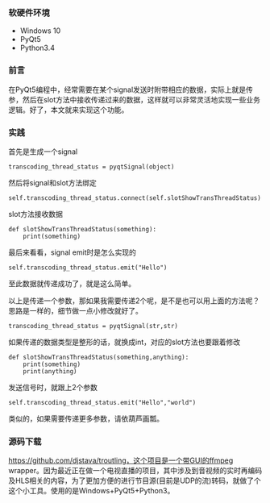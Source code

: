 ### 软硬件环境

- Windows 10
- PyQt5 
- Python3.4

### 前言

在PyQt5编程中，经常需要在某个signal发送时附带相应的数据，实际上就是传参，然后在slot方法中接收传递过来的数据，这样就可以非常灵活地实现一些业务逻辑。好了，本文就来实现这个功能。

### 实践

首先是生成一个signal

```
transcoding_thread_status = pyqtSignal(object)
```

然后将signal和slot方法绑定

```
self.transcoding_thread_status.connect(self.slotShowTransThreadStatus)
```

slot方法接收数据

```
def slotShowTransThreadStatus(something):
	print(something)
```

最后来看看，signal emit时是怎么实现的

```
self.transcoding_thread_status.emit("Hello")
```

至此数据就传递成功了，就是这么简单。

以上是传递一个参数，那如果我需要传递2个呢，是不是也可以用上面的方法呢？思路是一样的，细节做一点小修改就好了。

```
transcoding_thread_status = pyqtSignal(str,str)
```

如果传递的数据类型是整形的话，就换成int，对应的slot方法也要跟着修改

```
def slotShowTransThreadStatus(something,anything):
	print(something)
	print(anything)
```

发送信号时，就跟上2个参数

```
self.transcoding_thread_status.emit("Hello","world")
```

类似的，如果需要传递更多参数，请依葫芦画瓢。

### 源码下载

https://github.com/djstava/troutling，这个项目是一个带GUI的ffmpeg wrapper。因为最近正在做一个电视直播的项目，其中涉及到音视频的实时再编码及HLS相关的内容，为了更加方便的进行节目源(目前是UDP的流)转码，就做了个这个小工具。使用的是Windows+PyQt5+Python3。